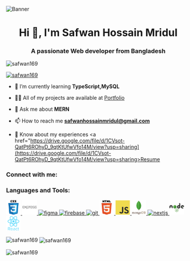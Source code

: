 ![Banner](https://i.postimg.cc/SN9cZ4Hh/git-banner.webp)

<h1 align="center">Hi 👋, I'm Safwan Hossain Mridul</h1>
<h3 align="center">A passionate Web developer from Bangladesh</h3>

<p align="left"> <img src="https://komarev.com/ghpvc/?username=safwan169&label=Profile%20views&color=0e75b6&style=flat" alt="safwan169" /> </p>

<p align="left"> <a href="https://github.com/ryo-ma/github-profile-trophy"><img src="https://github-profile-trophy.vercel.app/?username=safwan169" alt="safwan169" /></a> </p>

- 🌱 I’m currently learning **TypeScript,MySQL**

- 👨‍💻 All of my projects are available at <a href="https://personalportfolio-self-six.vercel.app" >Portfolio </a>
- 💬 Ask me about **MERN**

- 📫 How to reach me **safwanhossainmridul@gmail.com**

- 📄 Know about my experiences <a href="https://drive.google.com/file/d/1CVsot-QatPt6ROhyD_9qtKtUfwVfo14M/view?usp=sharing](https://drive.google.com/file/d/1CVsot-QatPt6ROhyD_9qtKtUfwVfo14M/view?usp=sharing>Resume </a>

<h3 align="left">Connect with me:</h3>
<p align="left">
</p>

<h3 align="left">Languages and Tools:</h3>
<p align="left"> <a href="https://www.w3schools.com/css/" target="_blank" rel="noreferrer"> <img src="https://raw.githubusercontent.com/devicons/devicon/master/icons/css3/css3-original-wordmark.svg" alt="css3" width="40" height="40"/> </a> <a href="https://expressjs.com" target="_blank" rel="noreferrer"> <img src="https://raw.githubusercontent.com/devicons/devicon/master/icons/express/express-original-wordmark.svg" alt="express" width="40" height="40"/> </a> <a href="https://www.figma.com/" target="_blank" rel="noreferrer"> <img src="https://www.vectorlogo.zone/logos/figma/figma-icon.svg" alt="figma" width="40" height="40"/> </a> <a href="https://firebase.google.com/" target="_blank" rel="noreferrer"> <img src="https://www.vectorlogo.zone/logos/firebase/firebase-icon.svg" alt="firebase" width="40" height="40"/> </a> <a href="https://git-scm.com/" target="_blank" rel="noreferrer"> <img src="https://www.vectorlogo.zone/logos/git-scm/git-scm-icon.svg" alt="git" width="40" height="40"/> </a> <a href="https://www.w3.org/html/" target="_blank" rel="noreferrer"> <img src="https://raw.githubusercontent.com/devicons/devicon/master/icons/html5/html5-original-wordmark.svg" alt="html5" width="40" height="40"/> </a> <a href="https://developer.mozilla.org/en-US/docs/Web/JavaScript" target="_blank" rel="noreferrer"> <img src="https://raw.githubusercontent.com/devicons/devicon/master/icons/javascript/javascript-original.svg" alt="javascript" width="40" height="40"/> </a> <a href="https://www.mongodb.com/" target="_blank" rel="noreferrer"> <img src="https://raw.githubusercontent.com/devicons/devicon/master/icons/mongodb/mongodb-original-wordmark.svg" alt="mongodb" width="40" height="40"/> </a> <a href="https://nextjs.org/" target="_blank" rel="noreferrer"> <img src="https://cdn.worldvectorlogo.com/logos/nextjs-2.svg" alt="nextjs" width="40" height="40"/> </a> <a href="https://nodejs.org" target="_blank" rel="noreferrer"> <img src="https://raw.githubusercontent.com/devicons/devicon/master/icons/nodejs/nodejs-original-wordmark.svg" alt="nodejs" width="40" height="40"/> </a> <a href="https://reactjs.org/" target="_blank" rel="noreferrer"> <img src="https://raw.githubusercontent.com/devicons/devicon/master/icons/react/react-original-wordmark.svg" alt="react" width="40" height="40"/> </a> </p>

<p><img align="left" src="https://github-readme-stats.vercel.app/api/top-langs?username=safwan169&show_icons=true&locale=en&layout=compact" alt="safwan169" /></p>

<p>&nbsp;<img align="center" src="https://github-readme-stats.vercel.app/api?username=safwan169&show_icons=true&locale=en" alt="safwan169" /></p>

<p><img align="center" src="https://github-readme-streak-stats.herokuapp.com/?user=safwan169&" alt="safwan169" /></p>
